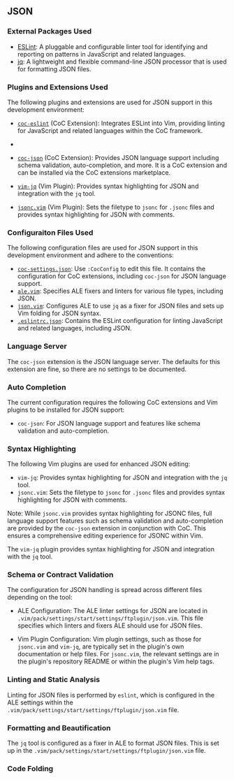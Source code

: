 ## JSON

### External Packages Used

* [ESLint](https://eslint.org/): A pluggable and configurable linter tool for
    identifying and reporting on patterns in JavaScript and related languages.
* [jq](https://stedolan.github.io/jq/): A lightweight and flexible
    command-line JSON processor that is used for formatting JSON files.

### Plugins and Extensions Used

The following plugins and extensions are used for JSON support in this development environment:

* [`coc-eslint`](https://github.com/neoclide/coc-eslint) (CoC Extension): Integrates ESLint into Vim, providing linting for JavaScript and related languages within the CoC framework.
*
* [`coc-json`](https://github.com/neoclide/coc-json) (CoC Extension): Provides JSON
language support including schema validation, auto-completion, and more. It is
a CoC extension and can be installed via the CoC extensions marketplace.

* [`vim-jq`](https://github.com/vito-c/jq.vim) (Vim Plugin): Provides syntax
highlighting for JSON and integration with the `jq` tool.

* [`jsonc.vim`](https://github.com/neoclide/jsonc.vim) (Vim Plugin): Sets the
filetype to `jsonc` for `.jsonc` files and provides syntax highlighting for
JSON with comments.

### Configuraiton Files Used

The following configuration files are used for JSON support in this development environment and adhere to the conventions:

* [`coc-settings.json`](../.vim/coc-settings.json): Use `:CocConfig` to edit this file. It contains the configuration for CoC extensions, including `coc-json` for JSON language support.
* [`ale.vim`](../.vim/pack/settings/start/settings/plugin/ale.vim): Specifies ALE fixers and linters for various file types, including JSON.
* [`json.vim`](../.vim/pack/settings/start/settings/ftplugin/json.vim): Configures ALE to use `jq` as a fixer for JSON files and sets up Vim folding for JSON syntax.
* [`.eslintrc.json`](../.eslintrc.json): Contains the ESLint configuration for linting JavaScript and related languages, including JSON.

### Language Server

The `coc-json` extension is the JSON language server. The defaults for this
extension are fine, so there are no settings to be documented.

### Auto Completion

The current configuration requires the following CoC extensions and Vim
plugins to be installed for JSON support:

* `coc-json`: For JSON language support and features like schema validation
    and auto-completion.

### Syntax Highlighting

The following Vim plugins are used for enhanced JSON editing:

* `vim-jq`: Provides syntax highlighting for JSON and integration with the
    `jq` tool.
* `jsonc.vim`: Sets the filetype to `jsonc` for `.jsonc` files and provides
    syntax highlighting for JSON with comments.

Note: While `jsonc.vim` provides syntax highlighting for JSONC files, full
language support features such as schema validation and auto-completion are
provided by the `coc-json` extension in conjunction with CoC. This ensures
a comprehensive editing experience for JSONC within Vim.

The `vim-jq` plugin provides syntax highlighting for JSON and integration with
the `jq` tool.

### Schema or Contract Validation

The configuration for JSON handling is spread across different files depending
on the tool:

* ALE Configuration: The ALE linter settings for JSON are located in
    `.vim/pack/settings/start/settings/ftplugin/json.vim`. This file specifies
    which linters and fixers ALE should use for JSON files.

* Vim Plugin Configuration: Vim plugin settings, such as those for
    `jsonc.vim` and `vim-jq`, are typically set in the plugin's own
    documentation or help files. For `jsonc.vim`, the relevant settings are in
    the plugin's repository README or within the plugin's Vim help tags.

### Linting and Static Analysis

Linting for JSON files is performed by `eslint`, which is configured in the
ALE settings within the `.vim/pack/settings/start/settings/ftplugin/json.vim`
file.

### Formatting and Beautification

The `jq` tool is configured as a fixer in ALE to format JSON files. This is
set up in the `.vim/pack/settings/start/settings/ftplugin/json.vim` file.

### Code Folding
